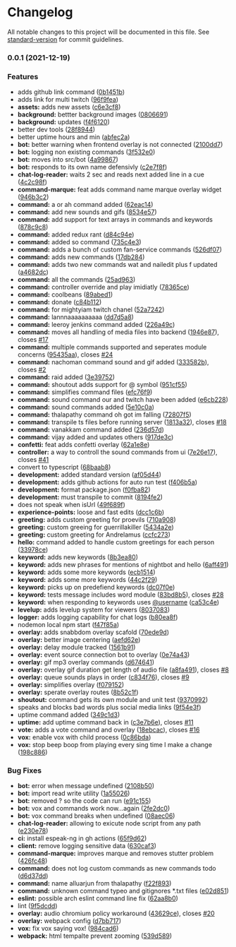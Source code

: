 # Changelog

All notable changes to this project will be documented in this file. See [standard-version](https://github.com/conventional-changelog/standard-version) for commit guidelines.

### 0.0.1 (2021-12-19)


### Features

* adds github link command ([0b1451b](https://github.com/patomation/twitch-bot/commit/0b1451b0594841e0d4ff5ffe3637f2b7c8d5a1fd))
* adds link for multi twitch ([96f9fea](https://github.com/patomation/twitch-bot/commit/96f9fea377966862a84f6614ad4298e9ca1bec5b))
* **assets:** adds new assets ([c6e3cf8](https://github.com/patomation/twitch-bot/commit/c6e3cf8143afcc4ebc178ee9d63d556403977423))
* **background:** bettter background images ([0806691](https://github.com/patomation/twitch-bot/commit/0806691c96b70c8caa693d26f3b4bb6fff0f335b))
* **background:** updates ([f4f6120](https://github.com/patomation/twitch-bot/commit/f4f6120153af2bc6b18ba7c3e99e7c9c50698650))
* better dev tools ([28f8944](https://github.com/patomation/twitch-bot/commit/28f8944756c62c626bcb034eabb6440f1d65f57c))
* better uptime hours and min ([abfec2a](https://github.com/patomation/twitch-bot/commit/abfec2acc6002ec6a1bbedcf044c1817484409b5))
* **bot:** better warning when frontend overlay is not connected ([2100dd7](https://github.com/patomation/twitch-bot/commit/2100dd7bfa55c8cb11e77db1835a58d9ff17234e))
* **bot:** logging non existing commands ([3f532e0](https://github.com/patomation/twitch-bot/commit/3f532e0fa239e357e9a3a3688265129c3882d332))
* **bot:** moves into src/bot ([4a99867](https://github.com/patomation/twitch-bot/commit/4a998672ccfdcbd675619477ce5b3a03308a1bf7))
* **bot:** responds to its own name defensivly ([c2e7f8f](https://github.com/patomation/twitch-bot/commit/c2e7f8f01e929a6570219672b176c303ecd1c094))
* **chat-log-reader:** waits 2 sec and reads next added line in a cue ([4c2c98f](https://github.com/patomation/twitch-bot/commit/4c2c98fdc74c22ea820e1c841147640210ca2bbe))
* **command-marque:** feat adds command name marque overlay widget ([946b3c2](https://github.com/patomation/twitch-bot/commit/946b3c2fa2ef652fb28e73d47d159bd80f39200e))
* **command:** a or ah command added ([62eac14](https://github.com/patomation/twitch-bot/commit/62eac14bf43175a1030ace353d8f22a976e0ec75))
* **command:** add new sounds and gifs ([8534e57](https://github.com/patomation/twitch-bot/commit/8534e57ebbdcbba832c9a5f966ba329176b58d42))
* **command:** add support for text arrays in commands and keywords ([878c9c8](https://github.com/patomation/twitch-bot/commit/878c9c859e7a3c64006da6f62699d36e0435bea9))
* **command:** added redux rant ([d84c94e](https://github.com/patomation/twitch-bot/commit/d84c94e642324ceca9eb0f9a4fa9b7ce55c74b42))
* **command:** added so command ([735c4e3](https://github.com/patomation/twitch-bot/commit/735c4e359c2396f4f7165c001081e87559eacd71))
* **command:** adds a bunch of custom fan-service commands ([526df07](https://github.com/patomation/twitch-bot/commit/526df07b5179f3f079a5992cee44f972a68c8876))
* **command:** adds new commands ([17db284](https://github.com/patomation/twitch-bot/commit/17db28439217095dbe3daac45e695da51269be0a))
* **command:** adds two new commands wat and nailedit plus f updated ([a4682dc](https://github.com/patomation/twitch-bot/commit/a4682dca7176cf56b99d8f3f616e87cd94c1ae0f))
* **command:** all the commands ([25ad963](https://github.com/patomation/twitch-bot/commit/25ad963d1abdb5d09c8a4982c76b9d3ea26d83ec))
* **command:** controller override and play imidiatly ([78365ce](https://github.com/patomation/twitch-bot/commit/78365ce2a9fc0a4f94590682d0370dd7fc2332c0))
* **command:** coolbeans ([89abed1](https://github.com/patomation/twitch-bot/commit/89abed1c0bd451b17c9269379381398d9dbd16ea))
* **command:** donate ([c84b112](https://github.com/patomation/twitch-bot/commit/c84b112af2a438dc9edada72a3d136a9ad20e10e))
* **command:** for mightyiam twitch chanel ([52a7242](https://github.com/patomation/twitch-bot/commit/52a7242838fadea2d822729de46ba76c330cd56c))
* **command:** lannnaaaaaaaaaa ([dd7d5a8](https://github.com/patomation/twitch-bot/commit/dd7d5a8fded3866fa6ce93c058e5a6db2b6f1667))
* **command:** leeroy jenkins command added ([226a49c](https://github.com/patomation/twitch-bot/commit/226a49c57517e6546ec481dc5fd716b6987613b6))
* **command:** moves all handling of media files into backend ([1946e87](https://github.com/patomation/twitch-bot/commit/1946e87bdaf15eecc751492802ce2012251ea15d)), closes [#17](https://github.com/patomation/twitch-bot/issues/17)
* **command:** multiple commands supported and seperates module concerns ([95435aa](https://github.com/patomation/twitch-bot/commit/95435aa2b08d39a5978cb483d73b08be7a3f3cac)), closes [#24](https://github.com/patomation/twitch-bot/issues/24)
* **command:** nachoman command sound and gif added ([333582b](https://github.com/patomation/twitch-bot/commit/333582b52776be95dc734190db2d4208f0ee3fb9)), closes [#2](https://github.com/patomation/twitch-bot/issues/2)
* **command:** raid added ([3e39752](https://github.com/patomation/twitch-bot/commit/3e39752e2412ff5bc243273cfa2bf4d73eaa8c84))
* **command:** shoutout adds support for @ symbol ([951cf55](https://github.com/patomation/twitch-bot/commit/951cf5508bb90a2a6683a98f514f05680595a038))
* **command:** simplifies command files ([efc76f9](https://github.com/patomation/twitch-bot/commit/efc76f987df6e8beb9dfd2b3557be7d73230df29))
* **command:** sound command our and twitch have been added ([e6cb228](https://github.com/patomation/twitch-bot/commit/e6cb2282ab4b87d8747b19e1e08884fb1b328e70))
* **command:** sound commands added ([5e10c0a](https://github.com/patomation/twitch-bot/commit/5e10c0a98c4c9e64b7aba0f57701be73dfdf5069))
* **command:** thalapathy command oh got im falling ([72807f5](https://github.com/patomation/twitch-bot/commit/72807f585e78ad6d830dcc520ed70e47865fb1fe))
* **command:** transpile ts files before running server ([1813a32](https://github.com/patomation/twitch-bot/commit/1813a321ab76a6d88437c3b91a0eeb25cc784e5f)), closes [#18](https://github.com/patomation/twitch-bot/issues/18)
* **command:** vanakkam command added ([236d57d](https://github.com/patomation/twitch-bot/commit/236d57d2b4c9f95f89fb9460fee2f2299a4a844b))
* **command:** vijay added and updates others ([917de3c](https://github.com/patomation/twitch-bot/commit/917de3c9affdfbb288b3e3b104e95f3917dd3002))
* **confetti:** feat adds confetti overlay ([62a1e8e](https://github.com/patomation/twitch-bot/commit/62a1e8e40b90b889215a0c02d5ee0ee06c80ebcd))
* **controller:** a way to controll the sound commands from ui ([7e26e17](https://github.com/patomation/twitch-bot/commit/7e26e173ed8ef9cabeef3af4059723094d2100e3)), closes [#41](https://github.com/patomation/twitch-bot/issues/41)
* convert to typescript ([68baab8](https://github.com/patomation/twitch-bot/commit/68baab8365cdb8eab1d415d2bfda97fded7c724d))
* **development:** added standard version ([af05d44](https://github.com/patomation/twitch-bot/commit/af05d449f76bd426fc52dd4226b2b594d3bd0190))
* **development:** adds github actions for auto run test ([f406b5a](https://github.com/patomation/twitch-bot/commit/f406b5afdc7be5a7d574d7d908088fc637ae2762))
* **development:** format package.json ([f0fba82](https://github.com/patomation/twitch-bot/commit/f0fba82af01b22a38e9b219e6a3fbae1ec232e55))
* **development:** must transpile to commit ([8194fe2](https://github.com/patomation/twitch-bot/commit/8194fe23712236b5a85e571bbd97f0f80c23e27f))
* does not speak when isUrl ([49f689f](https://github.com/patomation/twitch-bot/commit/49f689fb9d7fbc0451d10245b039af547d911d8f))
* **experience-points:** loose and fast edits ([dcc1c6b](https://github.com/patomation/twitch-bot/commit/dcc1c6ba3e88b1ede665971f588e1a5f944da2a9))
* **greeting:** adds custom greeting for proevils ([710a908](https://github.com/patomation/twitch-bot/commit/710a908cf5d9d2f9df18d45940f2131453d7a476))
* **greeting:** custom greeing for guerrillakiller ([5434a2e](https://github.com/patomation/twitch-bot/commit/5434a2e070d4647d2164e8c8e4ea25f794010f64))
* **greeting:** custom greeting for Andrelamus ([ccfc273](https://github.com/patomation/twitch-bot/commit/ccfc273766e5b15d4ef0789baab2a19fbfc30942))
* **hello:** command added to handle custom greetings for each person ([33978ce](https://github.com/patomation/twitch-bot/commit/33978ce5b3a3f98ff8717749b4adb710d1aae6f1))
* **keyword:** adds new keywords ([8b3ea80](https://github.com/patomation/twitch-bot/commit/8b3ea80422e191a7a37186baba6f1b2591e949ad))
* **keyword:** adds new phrases for mentions of nightbot and hello ([6aff491](https://github.com/patomation/twitch-bot/commit/6aff4916bf4d1c76d39f215d98c061f85685974d))
* **keyword:** adds some more keywords ([ecb1514](https://github.com/patomation/twitch-bot/commit/ecb15142c87a5b71c5fe3ad0d4d9877fc2ad2851))
* **keyword:** adds some more keywords ([44c2f29](https://github.com/patomation/twitch-bot/commit/44c2f290ff7d34c267078fbee596e8262d0c11ca))
* **keyword:** picks up on predefiend keywords ([dc07f0e](https://github.com/patomation/twitch-bot/commit/dc07f0e956c27a1a2704bfb773789253aa28fd5e))
* **keyword:** tests message includes word module ([83bd8b5](https://github.com/patomation/twitch-bot/commit/83bd8b51d37907d60682d9851e28655c6f9af20f)), closes [#28](https://github.com/patomation/twitch-bot/issues/28)
* **keyword:** when responding to keywords uses [@username](https://github.com/username) ([ca53c4e](https://github.com/patomation/twitch-bot/commit/ca53c4e7fcb008b482ab4272b275d230e772c121))
* **levelup:** adds levelup system for viewers ([8037083](https://github.com/patomation/twitch-bot/commit/803708357de5284e4fa4f25ff89c6b1a2c11a8cc))
* **logger:** adds logging capability for chat logs ([b80ea8f](https://github.com/patomation/twitch-bot/commit/b80ea8f1a7d6cb85e9730a7f97edbba240fe734e))
* nodemon local npm start ([f47f85a](https://github.com/patomation/twitch-bot/commit/f47f85a82ac96514ebd62467bb68b1e3b9a8a6c6))
* **overlay:** adds snabbdom overlay scafold ([70ede9d](https://github.com/patomation/twitch-bot/commit/70ede9ddd541be8a01eb1a00895e68ffbf06ee85))
* **overlay:** better image centering ([aefd62e](https://github.com/patomation/twitch-bot/commit/aefd62e8e8197a386c73eff458421c28171f7817))
* **overlay:** delay module tracked ([1561b91](https://github.com/patomation/twitch-bot/commit/1561b91ff083e6933be7061c14a347e037f06410))
* **overlay:** event source connection bot to overlay ([0e74a43](https://github.com/patomation/twitch-bot/commit/0e74a432df0ee22c3d3e9dfc9302d19d395448c2))
* **overlay:** gif mp3 overlay commands ([d674641](https://github.com/patomation/twitch-bot/commit/d674641af898d5f2948915bc7049dbf499ce2c8b))
* **overlay:** overlay gif duration get length of audio file ([a8fa491](https://github.com/patomation/twitch-bot/commit/a8fa4912f22590eea8b1c181aa32e534c1296f95)), closes [#8](https://github.com/patomation/twitch-bot/issues/8)
* **overlay:** queue sounds plays in order ([c834f76](https://github.com/patomation/twitch-bot/commit/c834f76734c41ba0cc9076c2bf6b233af845b382)), closes [#9](https://github.com/patomation/twitch-bot/issues/9)
* **overlay:** simplifies overlay ([f079152](https://github.com/patomation/twitch-bot/commit/f079152dc172693182a1f667815d630cc9e91ffb))
* **overlay:** sperate overlay routes ([8b52c1f](https://github.com/patomation/twitch-bot/commit/8b52c1f94821de3f1bae889d123f79b151140623))
* **shoutout:** command gets its own module and unit test ([9370992](https://github.com/patomation/twitch-bot/commit/9370992a9316fdf517cb757f5dec676e22f1dc54))
* speaks and blocks bad words plus social media links ([9f54e3f](https://github.com/patomation/twitch-bot/commit/9f54e3f776a3be9e54d2b401b94c7997b0fccd08))
* uptime command added ([349c1d3](https://github.com/patomation/twitch-bot/commit/349c1d33de27bf5c65e5cffddadcdcec5dc46f62))
* **uptime:** add uptime command back in ([c3e7b6e](https://github.com/patomation/twitch-bot/commit/c3e7b6ed9e9e690dcc351bfad4cbf5dec4c61d40)), closes [#11](https://github.com/patomation/twitch-bot/issues/11)
* **vote:** adds a vote command and overlay ([18ebcac](https://github.com/patomation/twitch-bot/commit/18ebcacd6885729ded530714c3db2fe14ff87097)), closes [#16](https://github.com/patomation/twitch-bot/issues/16)
* **vox:** enable vox with child process ([0c86bda](https://github.com/patomation/twitch-bot/commit/0c86bda15106a092e0bbf30292c6125a5ece9bd4))
* **vox:** stop beep boop from playing every sing time I make a change ([198c886](https://github.com/patomation/twitch-bot/commit/198c8864c4cece5baaed81e3f551cd7e6f131f94))


### Bug Fixes

* **bot:** error when message undefined ([2108b50](https://github.com/patomation/twitch-bot/commit/2108b5082a4dbb050c3d54fae666174b4a0ee7b3))
* **bot:** import read write utility ([1a55026](https://github.com/patomation/twitch-bot/commit/1a5502689d719434fdbc75ea8f61971b524e6060))
* **bot:** removed ? so the code can run ([e91c155](https://github.com/patomation/twitch-bot/commit/e91c1551ad98a6aea1249ed9e81af86456179e6d))
* **bot:** vox and commands work now...again ([2fe2dc0](https://github.com/patomation/twitch-bot/commit/2fe2dc09a89aa44808b6ff30245444ba225ac06b))
* **bot:** vox command breaks when undefined ([08aec06](https://github.com/patomation/twitch-bot/commit/08aec06d576ee5f5060f8420693efbccacd82acd))
* **chat-log-reader:** allowing to exicute node script from any path ([e230e78](https://github.com/patomation/twitch-bot/commit/e230e785d36317f9e01cb72f0f129c3bb5134b9b))
* **ci:** install espeak-ng in gh actions ([65f9d62](https://github.com/patomation/twitch-bot/commit/65f9d628854d690898adb4e7a52a9faf4c054dfd))
* **client:** remove logging sensitive data ([630caf3](https://github.com/patomation/twitch-bot/commit/630caf331cb7834f7f16671220da1ac6ba311efc))
* **command-marque:** improves marque and removes stutter problem ([426fc48](https://github.com/patomation/twitch-bot/commit/426fc48fd0565f6dbebddc0fe6fa6092bf1b6b71))
* **command:** does not log custom commands as new commands todo ([d6d37dd](https://github.com/patomation/twitch-bot/commit/d6d37dd1340374fb086ee94267c0a5f6501266a5))
* **command:** name alluarjun from thalapathy ([f22f893](https://github.com/patomation/twitch-bot/commit/f22f893d7ca881db574f5c692aafc7b466bd75fb))
* **command:** unknown command typeo and gitignores *.txt files ([e02d851](https://github.com/patomation/twitch-bot/commit/e02d851d3b45875da33c68926f4c7989e5944f77))
* **eslint:** possible arch eslint command line fix ([62aa8b0](https://github.com/patomation/twitch-bot/commit/62aa8b0b80a9fa791512a71cd0aec14ddebf88cd))
* lint ([9f5dcdd](https://github.com/patomation/twitch-bot/commit/9f5dcdd4c8a03e0c64e73e42d5749ded56ceff96))
* **overlay:** audio chromium policy workaround ([43629ce](https://github.com/patomation/twitch-bot/commit/43629cef0b2d52663fa5e033f597a0339eb7760a)), closes [#20](https://github.com/patomation/twitch-bot/issues/20)
* **overlay:** webpack config ([d7bb717](https://github.com/patomation/twitch-bot/commit/d7bb71791f186275a81d5f7b78cad70f9c1200a4))
* **vox:** fix vox saying vox! ([984cad6](https://github.com/patomation/twitch-bot/commit/984cad6f557109f64721fadda23114353319a46e))
* **webpack:** html tempalte prevent zooming ([539d589](https://github.com/patomation/twitch-bot/commit/539d58970c2c397591f4806c319ae2deb8a90bec))
